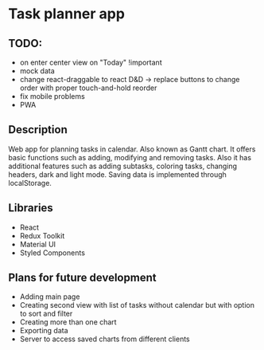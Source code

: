 # Task planner app

## TODO:
- on enter center view on "Today" !important
- mock data
- change react-draggable to react D&D -> replace buttons to change order with proper touch-and-hold reorder
- fix mobile problems
- PWA

## Description

Web app for planning tasks in calendar. Also known as Gantt chart.
It offers basic functions such as adding, modifying and removing tasks.
Also it has additional features such as adding subtasks, coloring tasks, changing headers, dark and light mode.
Saving data is implemented through localStorage.

## Libraries

- React
- Redux Toolkit
- Material UI
- Styled Components

## Plans for future development

- Adding main page
- Creating second view with list of tasks without calendar but with option to sort and filter
- Creating more than one chart
- Exporting data
- Server to access saved charts from different clients
